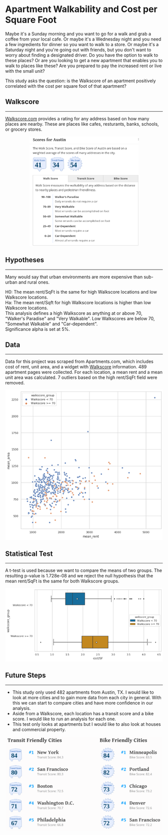 # Apartment Walkability and Cost per Square Foot

Maybe it's a Sunday morning and you want to go for a walk and grab a coffee from your local cafe. Or maybe it's a Wednesday night and you need a few ingredients for dinner so you want to walk to a store. Or maybe it's a Saturday night and you're going out with friends, but you don't want to worry about finding a designated driver. Do you have the option to walk to these places? Or are you looking to get a new apartment that enables you to walk to places like these? Are you prepared to pay the increased rent or live with the small unit?  

This study asks the question: is the Walkscore of an apartment positively correlated with the cost per square foot of that apartment?  

## Walkscore  
----
[Walkscore.com](https://www.walkscore.com/) provides a rating for any address based on how many places are nearby. These are places like cafes, resturants, banks, schools, or grocery stores.  
<p align="center">
  <img width="350" height="350" src="https://github.com/sn-ekstrand/walkability-and-cost/blob/master/images/austin_walkscore.png">
</p>

## Hypotheses
----
Many would say that urban environments are more expensive than sub-urban and rural ones.  

H0: The mean rent/SqFt is the same for high Walkscore locations and low Walkscore locations.  
Ha: The mean rent/Sqft for high Walkscore locations is higher than low Walkscore locations.  
This analysis defines a high Walkscore as anything at or above 70, "Walker's Paradise" and "Very Walkable". Low Walkscores are below 70, "Somewhat Walkable" and "Car-dependent".  
Significance alpha is set at 5%.

## Data
----
Data for this project was scraped from Apartments.com, which includes cost of rent, unit area, and a widget with [Walkscore](https://www.walkscore.com/) information. 489 apartment pages were collected. For each location, a mean rent and a mean unit area was calculated. 7 outliers based on the high rent/SqFt field were removed. 
<p align="center">
  <img src="https://github.com/sn-ekstrand/walkability-and-cost/blob/master/images/scatterplot.png">
</p>

## Statistical Test
----
A t-test is used because we want to compare the means of two groups. The resulting p-value is 1.728e-08 and we reject the null hypothesis that the mean rent/SqFt is the same for both Walkscore groups. 

<p align="center">
  <img src="https://github.com/sn-ekstrand/walkability-and-cost/blob/master/images/box_plot.png">
</p>

## Future Steps
----
- This study only used 482 apartments from Austin, TX. I would like to look at more cities and to gain more data from each city in general. With this we can start to compare cities and have more confidence in our analysis.  
- Aside from a Walkscore, each location has a transit score and a bike score. I would like to run an analysis for each one. 
- This test only looks at apartments but I would like to also look at houses and commercial property. 

<p align="center">
  <img src="https://github.com/sn-ekstrand/walkability-and-cost/blob/master/images/transit_bike.png">
</p>
